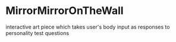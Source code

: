 # MirrorMirrorOnTheWall
interactive art piece which takes user's body input as responses to personality test questions
